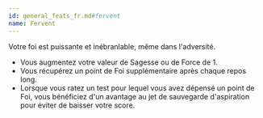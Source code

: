 ```yaml
---
id: general_feats_fr.md#fervent
name: Fervent
---
```


Votre foi est puissante et inébranlable, même dans l'adversité.

* Vous augmentez votre valeur de Sagesse ou de Force de 1.
* Vous récupérez un point de Foi supplémentaire après chaque repos long.
* Lorsque vous ratez un test pour lequel vous avez dépensé un point de Foi, vous bénéficiez d'un avantage au jet de sauvegarde d'aspiration pour éviter de baisser votre score.


